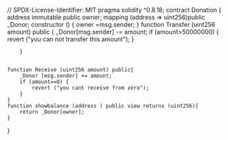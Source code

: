 // SPDX-License-Identifier: MIT
pragma solidity ^0.8.18;
contract Donation {
    address immutable public owner;
    mapping (address => uint256)public _Donor;
    constructor ()
    {
        owner =msg.sender;
    }
    function Transfer (uint256 amount) public {
        _Donor[msg.sender] -= amount;
        if (amount>50000000) {
            revert ("you can not transfer this amount");
        }

        }
        
        
    function Receive (uint256 amount) public{
        _Donor [msg.sender] += amount;
        if (amount==0) {
            revert ("you cant receive from zero");
        }
    }
    function showbalance (address ) public view returns (uint256){
        return _Donor[owner];
    }

}
